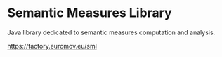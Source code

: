 Semantic Measures Library 
====

Java library dedicated to semantic measures computation and analysis.

https://factory.euromov.eu/sml
